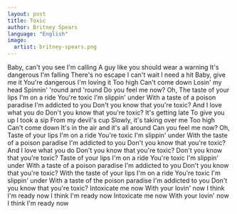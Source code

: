 ```yaml
---
layout: post
title: Toxic
author: Britney Spears
language: "English"
image:
  artist: britney-spears.png
---
```

Baby, can't you see
I'm calling
A guy like you should wear a warning
It's dangerous
I'm falling
There's no escape
I can't wait
I need a hit
Baby, give me it
You're dangerous
I'm loving it
Too high
Can't come down
Losin' my head
Spinnin' 'round and 'round
Do you feel me now?
Oh,
The taste of your lips
I'm on a ride
You're toxic I'm slippin' under
With a taste of a poison paradise
I'm addicted to you
Don't you know that you're toxic?
And I love what you do
Don't you know that you're toxic?
It's getting late
To give you up
I took a sip
From my devil's cup
Slowly, it's taking over me
Too high
Can't come down
It's in the air and it's all around
Can you feel me now?
Oh,
Taste of your lips
I'm on a ride
You're toxic I'm slippin' under
With the taste of a poison paradise
I'm addicted to you
Don't you know that you're toxic?
And I love what you do
Don't you know that you're toxic?
Don't you know that you're toxic?
Taste of your lips
I'm on a ride
You're toxic I'm slippin' under
With a taste of a poison paradise
I'm addicted to you
Don't you know that you're toxic?
With the taste of your lips
I'm on a ride
You're toxic I'm slippin' under
With a taste of the poison paradise
I'm addicted to you
Don't you know that you're toxic?
Intoxicate me now
With your lovin' now
I think I'm ready now
I think I'm ready now
Intoxicate me now
With your lovin' now
I think I'm ready now
